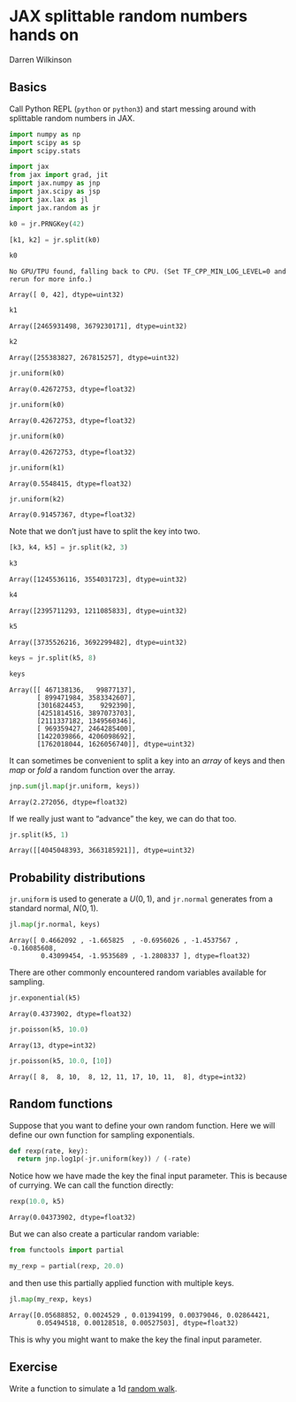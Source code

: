 JAX splittable random numbers hands on
================
Darren Wilkinson

## Basics

Call Python REPL (`python` or `python3`) and start messing around with
splittable random numbers in JAX.

``` python
import numpy as np
import scipy as sp
import scipy.stats

import jax
from jax import grad, jit
import jax.numpy as jnp
import jax.scipy as jsp
import jax.lax as jl
import jax.random as jr

k0 = jr.PRNGKey(42)

[k1, k2] = jr.split(k0)

k0
```

    No GPU/TPU found, falling back to CPU. (Set TF_CPP_MIN_LOG_LEVEL=0 and rerun for more info.)

    Array([ 0, 42], dtype=uint32)

``` python
k1
```

    Array([2465931498, 3679230171], dtype=uint32)

``` python
k2
```

    Array([255383827, 267815257], dtype=uint32)

``` python
jr.uniform(k0)
```

    Array(0.42672753, dtype=float32)

``` python
jr.uniform(k0)
```

    Array(0.42672753, dtype=float32)

``` python
jr.uniform(k0)
```

    Array(0.42672753, dtype=float32)

``` python
jr.uniform(k1)
```

    Array(0.5548415, dtype=float32)

``` python
jr.uniform(k2)
```

    Array(0.91457367, dtype=float32)

Note that we don’t just have to split the key into two.

``` python
[k3, k4, k5] = jr.split(k2, 3)

k3
```

    Array([1245536116, 3554031723], dtype=uint32)

``` python
k4
```

    Array([2395711293, 1211085833], dtype=uint32)

``` python
k5
```

    Array([3735526216, 3692299482], dtype=uint32)

``` python
keys = jr.split(k5, 8)

keys
```

    Array([[ 467138136,   99877137],
           [ 899471984, 3583342607],
           [3016824453,    9292390],
           [4251814516, 3897073703],
           [2111337182, 1349560346],
           [ 969359427, 2464285400],
           [1422039866, 4206098692],
           [1762018044, 1626056740]], dtype=uint32)

It can sometimes be convenient to split a key into an *array* of keys
and then *map* or *fold* a random function over the array.

``` python
jnp.sum(jl.map(jr.uniform, keys))
```

    Array(2.272056, dtype=float32)

If we really just want to “advance” the key, we can do that too.

``` python
jr.split(k5, 1)
```

    Array([[4045048393, 3663185921]], dtype=uint32)

## Probability distributions

`jr.uniform` is used to generate a $U(0,1)$, and `jr.normal` generates
from a standard normal, $N(0,1)$.

``` python
jl.map(jr.normal, keys)
```

    Array([ 0.4662092 , -1.665825  , -0.6956026 , -1.4537567 , -0.16085608,
            0.43099454, -1.9535689 , -1.2808337 ], dtype=float32)

There are other commonly encountered random variables available for
sampling.

``` python
jr.exponential(k5)
```

    Array(0.4373902, dtype=float32)

``` python
jr.poisson(k5, 10.0)
```

    Array(13, dtype=int32)

``` python
jr.poisson(k5, 10.0, [10])
```

    Array([ 8,  8, 10,  8, 12, 11, 17, 10, 11,  8], dtype=int32)

## Random functions

Suppose that you want to define your own random function. Here we will
define our own function for sampling exponentials.

``` python
def rexp(rate, key):
  return jnp.log1p(-jr.uniform(key)) / (-rate)
```

Notice how we have made the key the final input parameter. This is
because of currying. We can call the function directly:

``` python
rexp(10.0, k5)
```

    Array(0.04373902, dtype=float32)

But we can also create a particular random variable:

``` python
from functools import partial

my_rexp = partial(rexp, 20.0)
```

and then use this partially applied function with multiple keys.

``` python
jl.map(my_rexp, keys)
```

    Array([0.05688852, 0.0024529 , 0.01394199, 0.00379046, 0.02864421,
           0.05494518, 0.00128518, 0.00527503], dtype=float32)

This is why you might want to make the key the final input parameter.

## Exercise

Write a function to simulate a 1d [random
walk](https://en.wikipedia.org/wiki/Random_walk).
